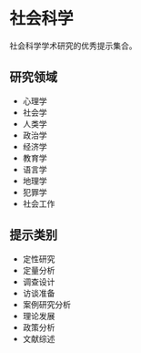# 社会科学

社会科学学术研究的优秀提示集合。

## 研究领域
- 心理学
- 社会学
- 人类学
- 政治学
- 经济学
- 教育学
- 语言学
- 地理学
- 犯罪学
- 社会工作

## 提示类别
- 定性研究
- 定量分析
- 调查设计
- 访谈准备
- 案例研究分析
- 理论发展
- 政策分析
- 文献综述